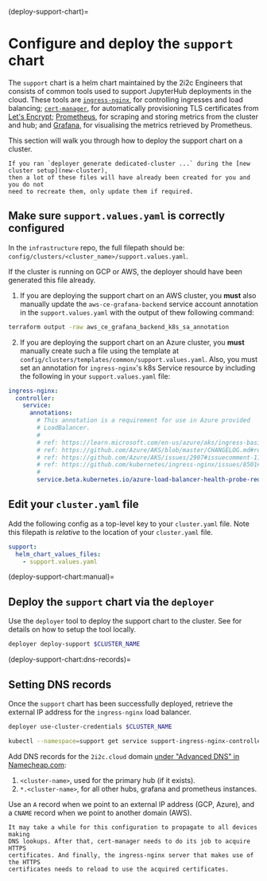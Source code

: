 (deploy-support-chart)=
# Configure and deploy the `support` chart

The `support` chart is a helm chart maintained by the 2i2c Engineers that consists of common tools used to support JupyterHub deployments in the cloud.
These tools are [`ingress-nginx`](https://kubernetes.github.io/ingress-nginx/), for controlling ingresses and load balancing; [`cert-manager`](https://cert-manager.io/docs/), for automatically provisioning TLS certificates from [Let's Encrypt](https://letsencrypt.org/); [Prometheus](https://prometheus.io/), for scraping and storing metrics from the cluster and hub; and [Grafana](https://grafana.com/), for visualising the metrics retrieved by Prometheus.

This section will walk you through how to deploy the support chart on a cluster.

```{attention}
If you ran `deployer generate dedicated-cluster ...` during the [new cluster setup](new-cluster),
then a lot of these files will have already been created for you and you do not
need to recreate them, only update them if required.
```

## Make sure `support.values.yaml` is correctly configured

In the `infrastructure` repo, the full filepath should be: `config/clusters/<cluster_name>/support.values.yaml`.

If the cluster is running on GCP or AWS, the deployer should have been generated this file already.

1. If you are deploying the support chart on an AWS cluster, you **must** also manually update the `aws-ce-grafana-backend` service account annotation in the `support.values.yaml` with the output of thew following command:

```bash
terraform output -raw aws_ce_grafana_backend_k8s_sa_annotation
```

2. If you are deploying the support chart on an Azure cluster, you **must** manually create such a file using the template at `config/clusters/templates/common/support.values.yaml`. Also, you must set an annotation for `ingress-nginx`'s k8s Service resource by including the following in your `support.values.yaml` file:

  ```yaml
  ingress-nginx:
    controller:
      service:
        annotations:
          # This annotation is a requirement for use in Azure provided
          # LoadBalancer.
          #
          # ref: https://learn.microsoft.com/en-us/azure/aks/ingress-basic?tabs=azure-cli#basic-configuration
          # ref: https://github.com/Azure/AKS/blob/master/CHANGELOG.md#release-2022-09-11
          # ref: https://github.com/Azure/AKS/issues/2907#issuecomment-1109759262
          # ref: https://github.com/kubernetes/ingress-nginx/issues/8501#issuecomment-1108428615
          #
          service.beta.kubernetes.io/azure-load-balancer-health-probe-request-path: /healthz
  ```

## Edit your `cluster.yaml` file

Add the following config as a top-level key to your `cluster.yaml` file.
Note this filepath is _relative_ to the location of your `cluster.yaml` file.

```yaml
support:
  helm_chart_values_files:
    - support.values.yaml
```

(deploy-support-chart:manual)=
## Deploy the `support` chart via the `deployer`

Use the `deployer` tool to deploy the support chart to the cluster.
See [](hubs:manual-deploy) for details on how to setup the tool locally.

```bash
deployer deploy-support $CLUSTER_NAME
```

(deploy-support-chart:dns-records)=
## Setting DNS records

Once the `support` chart has been successfully deployed, retrieve the external IP address for the `ingress-nginx` load balancer.

```bash
deployer use-cluster-credentials $CLUSTER_NAME
```

```bash
kubectl --namespace=support get service support-ingress-nginx-controller
```

Add DNS records for the `2i2c.cloud` domain [under "Advanced DNS" in
Namecheap.com](https://ap.www.namecheap.com/Domains/DomainControlPanel/2i2c.cloud/advancedns):

1. `<cluster-name>`, used for the primary hub (if it exists).
2. `*.<cluster-name>`, for all other hubs, grafana and prometheus
   instances.

Use an `A` record when we point to an external IP address (GCP, Azure), and a
`CNAME` record when we point to another domain (AWS).

```{note}
It may take a while for this configuration to propagate to all devices making
DNS lookups. After that, cert-manager needs to do its job to acquire HTTPS
certificates. And finally, the ingress-nginx server that makes use of the HTTPS
certificates needs to reload to use the acquired certificates.
```
